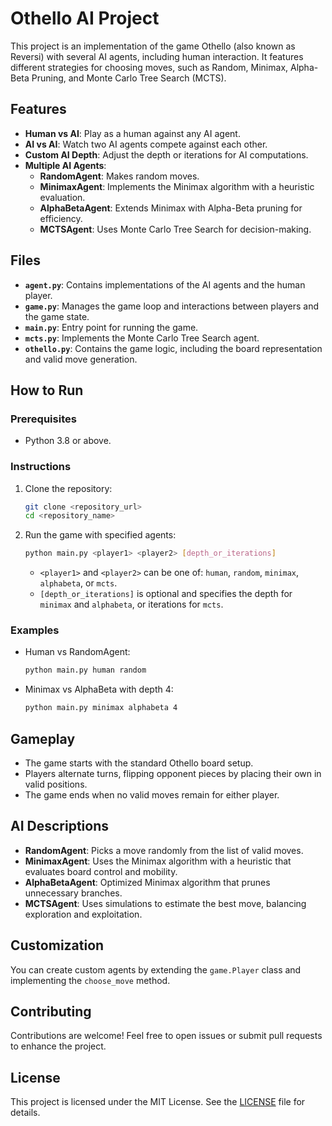 # Othello AI Project

This project is an implementation of the game Othello (also known as Reversi) with several AI agents, including human interaction. It features different strategies for choosing moves, such as Random, Minimax, Alpha-Beta Pruning, and Monte Carlo Tree Search (MCTS).

## Features
- **Human vs AI**: Play as a human against any AI agent.
- **AI vs AI**: Watch two AI agents compete against each other.
- **Custom AI Depth**: Adjust the depth or iterations for AI computations.
- **Multiple AI Agents**:
  - **RandomAgent**: Makes random moves.
  - **MinimaxAgent**: Implements the Minimax algorithm with a heuristic evaluation.
  - **AlphaBetaAgent**: Extends Minimax with Alpha-Beta pruning for efficiency.
  - **MCTSAgent**: Uses Monte Carlo Tree Search for decision-making.

## Files
- **`agent.py`**: Contains implementations of the AI agents and the human player.
- **`game.py`**: Manages the game loop and interactions between players and the game state.
- **`main.py`**: Entry point for running the game.
- **`mcts.py`**: Implements the Monte Carlo Tree Search agent.
- **`othello.py`**: Contains the game logic, including the board representation and valid move generation.

## How to Run
### Prerequisites
- Python 3.8 or above.

### Instructions
1. Clone the repository:
   ```bash
   git clone <repository_url>
   cd <repository_name>
   ```
2. Run the game with specified agents:
   ```bash
   python main.py <player1> <player2> [depth_or_iterations]
   ```
   - `<player1>` and `<player2>` can be one of: `human`, `random`, `minimax`, `alphabeta`, or `mcts`.
   - `[depth_or_iterations]` is optional and specifies the depth for `minimax` and `alphabeta`, or iterations for `mcts`.

### Examples
- Human vs RandomAgent:
  ```bash
  python main.py human random
  ```
- Minimax vs AlphaBeta with depth 4:
  ```bash
  python main.py minimax alphabeta 4
  ```

## Gameplay
- The game starts with the standard Othello board setup.
- Players alternate turns, flipping opponent pieces by placing their own in valid positions.
- The game ends when no valid moves remain for either player.

## AI Descriptions
- **RandomAgent**: Picks a move randomly from the list of valid moves.
- **MinimaxAgent**: Uses the Minimax algorithm with a heuristic that evaluates board control and mobility.
- **AlphaBetaAgent**: Optimized Minimax algorithm that prunes unnecessary branches.
- **MCTSAgent**: Uses simulations to estimate the best move, balancing exploration and exploitation.

## Customization
You can create custom agents by extending the `game.Player` class and implementing the `choose_move` method.

## Contributing
Contributions are welcome! Feel free to open issues or submit pull requests to enhance the project.

## License
This project is licensed under the MIT License. See the [LICENSE](LICENSE) file for details.
